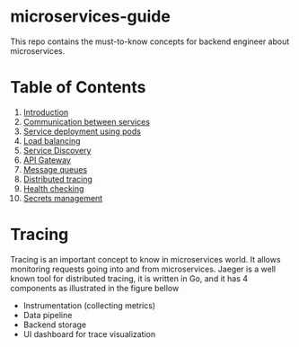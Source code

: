 # microservices-guide
This repo contains the must-to-know concepts for backend engineer about microservices. 

# Table of Contents
1. [Introduction]()
2. [Communication between services]()
3. [Service deployment using pods]()
4. [Load balancing]()
5. [Service Discovery]()
6. [API Gateway]()
7. [Message queues]()
8. [Distributed tracing](#tracing)
9. [Health checking]()
10. [Secrets management]()

# Tracing
Tracing is an important concept to know in microservices world.
It allows monitoring requests going into and from microservices.
Jaeger is a well known tool for distributed tracing, it is written in Go, and it has 4 components
as illustrated in the figure bellow
- Instrumentation (collecting metrics)
- Data pipeline
- Backend storage
- UI dashboard for trace visualization
